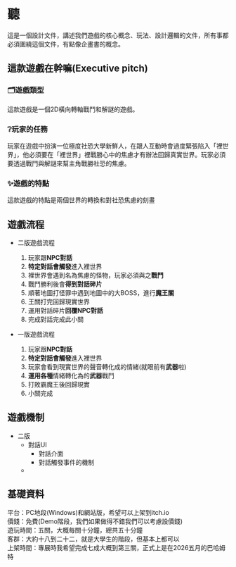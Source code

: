 聽
====
這是一個設計文件，講述我們遊戲的核心概念、玩法、設計邏輯的文件，所有事都必須圍繞這個文件，有點像企畫書的概念。 

這款遊戲在幹嘛(Executive pitch)
-------
### :card_index_dividers:遊戲類型  
這款遊戲是一個2D橫向轉軸戰鬥和解謎的遊戲。  
### :grey_question:玩家的任務    
玩家在遊戲中扮演一位極度社恐大學新鮮人，在跟人互動時會過度緊張陷入「裡世界」，他必須要在「裡世界」裡戰勝心中的焦慮才有辦法回歸真實世界。玩家必須要透過戰鬥與解謎來幫主角戰勝社恐的焦慮。  
### :sparkles:遊戲的特點  
這款遊戲的特點是兩個世界的轉換和對社恐焦慮的刻畫

遊戲流程
-------
* 二版遊戲流程
  1. 玩家跟**NPC對話**
  2. **特定對話會觸發**進入裡世界
  3. 裡世界會遇到名為焦慮的怪物，玩家必須與之**戰鬥**
  4. 戰鬥勝利後會**得到對話碎片**
  5. 順著地圖打怪罪中遇到地圖中的大BOSS，進行**魔王關**
  6. 王關打完回歸現實世界
  7. 運用對話碎片**回覆NPC對話**
  8. 完成對話完成此小關  

* 一版遊戲流程
  1. 玩家跟**NPC對話**
  2. **特定對話會觸發**進入裡世界
  3. 玩家會看到現實世界的聲音轉化成的情緒(就眼前有**武器**啦)
  5. **運用各種**情緒轉化為的**武器**戰鬥
  6. 打敗霸魔王後回歸現實
  7. 小關完成

遊戲機制
-------
+ 二版
  + 對話UI
    + 對話介面
    + 對話觸發事件的機制
  + 

基礎資料
-------
平台：PC地段(Windows)和網站版，希望可以上架到itch.io  
價錢：免費(Demo階段，我們如果做得不錯我們可以考慮設價錢)  
遊玩時間：五關，大概每關十分鐘，總共五十分鐘  
客群：大約十八到二十二，就是大學生的階段，但基本上都可以  
上架時間：專展時我希望完成七成大概到第三關，正式上是在2026五月的巴哈姆特
